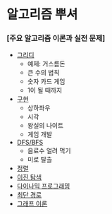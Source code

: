 # 알고리즘 뿌셔

### [주요 알고리즘 이론과 실전 문제]
 - [그리디](https://github.com/Algo-Holics/CodingTest-prep/tree/minhee/practice/greedy)
   - 예제: 거스름돈
   - 큰 수의 법칙
   - 숫자 카드 게임
   - 1이 될 때까지
 - [구현](https://github.com/Algo-Holics/CodingTest-prep/tree/minhee/practice/implements)
   - 상하좌우
   - 시각
   - 왕실의 나이트
   - 게임 개발
 - [DFS/BFS](https://github.com/Algo-Holics/CodingTest-prep/tree/minhee/practice/DFS%26BFS)
    - 음료수 얼려 먹기
    - 미로 탈출
 - [정렬](#)
 - [이진 탐색](#)
 - [다이나믹 프로그래밍](#)
 - [최단 경로](#)
 - [그래프 이론](#)


